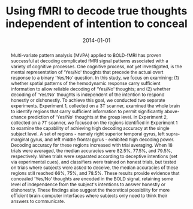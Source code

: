 ---
title: "Using fMRI to decode true thoughts independent of intention to conceal"
date: 2014-01-01
authors_string: Z. Yang, Z. Huang, R. Dai, J. Gonzalez-Castillo, G. Northoff, Peter Bandettini
authors:
   - Z. Yang
   - Z. Huang
   - R. Dai
   - J. Gonzalez-Castillo
   - G. Northoff
   - Peter Bandettini
author_ids:
   - zhi_yang
   - javier_gonzalez-castillo
   - peter_bandettini
journal: 'NeuroImage'
volume: 99
issue: 
pages: 80-92
book_title: ''
publisher: ''
abstract: "<p>Multi-variate pattern analysis (MVPA) applied to BOLD-fMRI has proven successful at decoding complicated fMRI signal patterns associated with a variety of cognitive processes. One cognitive process, not yet investigated, is the mental representation of 'Yes/No' thoughts that precede the actual overt response to a binary 'Yes/No' question. In this study, we focus on examining: (1) whether spatial patterns of the hemodynamic response carry sufficient information to allow reliable decoding of 'Yes/No' thoughts; and (2) whether decoding of 'Yes/No' thoughts is independent of the intention to respond honestly or dishonestly. To achieve this goal, we conducted two separate experiments. Experiment 1, collected on a 3T scanner, examined the whole brain to identify regions that carry sufficient information to permit significantly above-chance prediction of 'Yes/No' thoughts at the group level. In Experiment 2, collected on a 7T scanner, we focused on the regions identified in Experiment 1 to examine the capability of achieving high decoding accuracy at the single subject level. A set of regions - namely right superior temporal gyrus, left supra-marginal gyrus, and left middle frontal gyrus - exhibited high decoding power. Decoding accuracy for these regions increased with trial averaging. When 18 trials were averaged, the median accuracies were 82.5%, 77.5%, and 79.5%, respectively. When trials were separated according to deceptive intentions (set via experimental cues), and classifiers were trained on honest trials, but tested on trials where subjects were asked to deceive, the median accuracies of these regions still reached 66%, 75%, and 78.5%. These results provide evidence that concealed 'Yes/No' thoughts are encoded in the BOLD signal, retaining some level of independence from the subject's intentions to answer honestly or dishonestly. These findings also suggest the theoretical possibility for more efficient brain-computer interfaces where subjects only need to think their answers to communicate.</p>"
project_id: 
paper_url: 
doi: 
data_loc: ''
code_loc: ''
file: '/assets/publications//assets/publications/'
file_name: '/assets/publications/'
type: journal_article
pub_str: ' (2014) NeuroImage 99: 80-92'
layout: publication 
---